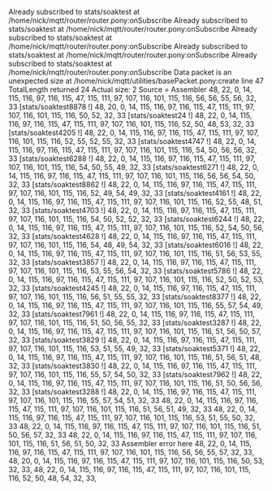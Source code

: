 Already subscribed to stats/soaktest at /home/nick/mqtt/router/router.pony:onSubscribe
Already subscribed to stats/soaktest at /home/nick/mqtt/router/router.pony:onSubscribe
Already subscribed to stats/soaktest at /home/nick/mqtt/router/router.pony:onSubscribe
Already subscribed to stats/soaktest at /home/nick/mqtt/router/router.pony:onSubscribe
Already subscribed to stats/soaktest at /home/nick/mqtt/router/router.pony:onSubscribe
Data packet is an unexpected size at /home/nick/mqtt/utilities/basePacket.pony:create line 47
TotalLength returned 24 Actual size: 2
Source = Assembler
48, 22, 0, 14, 115, 116, 97, 116, 115, 47, 115, 111, 97, 107, 116, 101, 115, 116, 56, 56, 55, 56, 32, 33
[stats/soaktest8878 !]
48, 20, 0, 14, 115, 116, 97, 116, 115, 47, 115, 111, 97, 107, 116, 101, 115, 116, 50, 52, 32, 33
[stats/soaktest24 !]
48, 22, 0, 14, 115, 116, 97, 116, 115, 47, 115, 111, 97, 107, 116, 101, 115, 116, 52, 50, 48, 53, 32, 33
[stats/soaktest4205 !]
48, 22, 0, 14, 115, 116, 97, 116, 115, 47, 115, 111, 97, 107, 116, 101, 115, 116, 52, 55, 52, 55, 32, 33
[stats/soaktest4747 !]
48, 22, 0, 14, 115, 116, 97, 116, 115, 47, 115, 111, 97, 107, 116, 101, 115, 116, 54, 50, 56, 56, 32, 33
[stats/soaktest6288 !]
48, 22, 0, 14, 115, 116, 97, 116, 115, 47, 115, 111, 97, 107, 116, 101, 115, 116, 54, 50, 55, 49, 32, 33
[stats/soaktest6271 !]
48, 22, 0, 14, 115, 116, 97, 116, 115, 47, 115, 111, 97, 107, 116, 101, 115, 116, 56, 56, 54, 50, 32, 33
[stats/soaktest8862 !]
48, 22, 0, 14, 115, 116, 97, 116, 115, 47, 115, 111, 97, 107, 116, 101, 115, 116, 52, 49, 54, 49, 32, 33
[stats/soaktest4161 !]
48, 22, 0, 14, 115, 116, 97, 116, 115, 47, 115, 111, 97, 107, 116, 101, 115, 116, 52, 55, 48, 51, 32, 33
[stats/soaktest4703 !]
48, 22, 0, 14, 115, 116, 97, 116, 115, 47, 115, 111, 97, 107, 116, 101, 115, 116, 54, 50, 52, 52, 32, 33
[stats/soaktest6244 !]
48, 22, 0, 14, 115, 116, 97, 116, 115, 47, 115, 111, 97, 107, 116, 101, 115, 116, 52, 54, 50, 56, 32, 33
[stats/soaktest4628 !]
48, 22, 0, 14, 115, 116, 97, 116, 115, 47, 115, 111, 97, 107, 116, 101, 115, 116, 54, 48, 49, 54, 32, 33
[stats/soaktest6016 !]
48, 22, 0, 14, 115, 116, 97, 116, 115, 47, 115, 111, 97, 107, 116, 101, 115, 116, 51, 56, 53, 55, 32, 33
[stats/soaktest3857 !]
48, 22, 0, 14, 115, 116, 97, 116, 115, 47, 115, 111, 97, 107, 116, 101, 115, 116, 53, 55, 56, 54, 32, 33
[stats/soaktest5786 !]
48, 22, 0, 14, 115, 116, 97, 116, 115, 47, 115, 111, 97, 107, 116, 101, 115, 116, 52, 50, 52, 53, 32, 33
[stats/soaktest4245 !]
48, 22, 0, 14, 115, 116, 97, 116, 115, 47, 115, 111, 97, 107, 116, 101, 115, 116, 56, 51, 55, 55, 32, 33
[stats/soaktest8377 !]
48, 22, 0, 14, 115, 116, 97, 116, 115, 47, 115, 111, 97, 107, 116, 101, 115, 116, 55, 57, 54, 49, 32, 33
[stats/soaktest7961 !]
48, 22, 0, 14, 115, 116, 97, 116, 115, 47, 115, 111, 97, 107, 116, 101, 115, 116, 51, 50, 56, 55, 32, 33
[stats/soaktest3287 !]
48, 22, 0, 14, 115, 116, 97, 116, 115, 47, 115, 111, 97, 107, 116, 101, 115, 116, 51, 56, 50, 57, 32, 33
[stats/soaktest3829 !]
48, 22, 0, 14, 115, 116, 97, 116, 115, 47, 115, 111, 97, 107, 116, 101, 115, 116, 53, 51, 55, 49, 32, 33
[stats/soaktest5371 !]
48, 22, 0, 14, 115, 116, 97, 116, 115, 47, 115, 111, 97, 107, 116, 101, 115, 116, 51, 56, 51, 48, 32, 33
[stats/soaktest3830 !]
48, 22, 0, 14, 115, 116, 97, 116, 115, 47, 115, 111, 97, 107, 116, 101, 115, 116, 55, 57, 54, 50, 32, 33
[stats/soaktest7962 !]
48, 22, 0, 14, 115, 116, 97, 116, 115, 47, 115, 111, 97, 107, 116, 101, 115, 116, 51, 50, 56, 56, 32, 33
[stats/soaktest3288 !]
48, 22, 0, 14, 115, 116, 97, 116, 115, 47, 115, 111, 97, 107, 116, 101, 115, 116, 55, 57, 54, 51, 32, 33
48, 22, 0, 14, 115, 116, 97, 116, 115, 47, 115, 111, 97, 107, 116, 101, 115, 116, 51, 56, 51, 49, 32, 33
48, 22, 0, 14, 115, 116, 97, 116, 115, 47, 115, 111, 97, 107, 116, 101, 115, 116, 53, 51, 55, 50, 32, 33
48, 22, 0, 14, 115, 116, 97, 116, 115, 47, 115, 111, 97, 107, 116, 101, 115, 116, 51, 50, 56, 57, 32, 33
48, 22, 0, 14, 115, 116, 97, 116, 115, 47, 115, 111, 97, 107, 116, 101, 115, 116, 51, 56, 51, 50, 32, 33
Assembler error here
48, 22, 0, 14, 115, 116, 97, 116, 115, 47, 115, 111, 97, 107, 116, 101, 115, 116, 56, 56, 55, 57, 32, 33,
48, 20, 0, 14, 115, 116, 97, 116, 115, 47, 115, 111, 97, 107, 116, 101, 115, 116, 50, 53, 32, 33,
48, 22, 0, 14, 115, 116, 97, 116, 115, 47, 115, 111, 97, 107, 116, 101, 115, 116, 52, 50, 48, 54, 32, 33,
